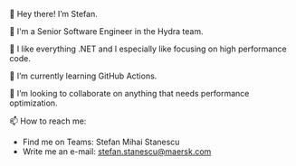 👋 Hey there! I’m Stefan.

🦎 I'm a Senior Software Engineer in the Hydra team.

🚀 I like everything .NET and I especially like focusing on high performance code.

🧠 I’m currently learning GitHub Actions.

💞️ I’m looking to collaborate on anything that needs performance optimization.

📫 How to reach me:
- Find me on Teams: Stefan Mihai Stanescu
- Write me an e-mail: stefan.stanescu@maersk.com

<!---
stefan-stanescu-maersk/stefan-stanescu-maersk is a ✨ special ✨ repository because its `README.md` (this file) appears on your GitHub profile.
You can click the Preview link to take a look at your changes.
--->
